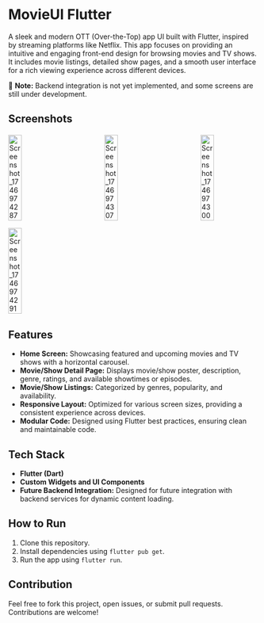 # MovieUI Flutter

A sleek and modern OTT (Over-the-Top) app UI built with Flutter, inspired by streaming platforms like Netflix. This app focuses on providing an intuitive and engaging front-end design for browsing movies and TV shows. It includes movie listings, detailed show pages, and a smooth user interface for a rich viewing experience across different devices.

🚧 **Note:** Backend integration is not yet implemented, and some screens are still under development.
## Screenshots
<div style="display: flex; justify-content: space-between; flex-wrap: wrap; gap: 15px; margin: 20px 0;">
  <img src="https://github.com/user-attachments/assets/90ee90d1-989b-4199-9e80-b53073270659" alt="Screenshot_1746974287" style="width: 23%; height: auto;" />
  <img src="https://github.com/user-attachments/assets/1e43b760-188b-41ef-a182-118cdc17a2ab" alt="Screenshot_1746974307" style="width: 23%; height: auto;" />
  <img src="https://github.com/user-attachments/assets/c3b9ca64-8340-4457-b36e-601735b7cdb5" alt="Screenshot_1746974300" style="width: 23%; height: auto;" />
  <img src="https://github.com/user-attachments/assets/fe735141-d990-483b-8782-c732875ad529" alt="Screenshot_1746974291" style="width: 23%; height: auto;" />
</div>

## Features
- **Home Screen:** Showcasing featured and upcoming movies and TV shows with a horizontal carousel.
- **Movie/Show Detail Page:** Displays movie/show poster, description, genre, ratings, and available showtimes or episodes.
- **Movie/Show Listings:** Categorized by genres, popularity, and availability.
- **Responsive Layout:** Optimized for various screen sizes, providing a consistent experience across devices.
- **Modular Code:** Designed using Flutter best practices, ensuring clean and maintainable code.

## Tech Stack
- **Flutter (Dart)**
- **Custom Widgets and UI Components**
- **Future Backend Integration:** Designed for future integration with backend services for dynamic content loading.



## How to Run
1. Clone this repository.
2. Install dependencies using `flutter pub get`.
3. Run the app using `flutter run`.

## Contribution
Feel free to fork this project, open issues, or submit pull requests. Contributions are welcome!

